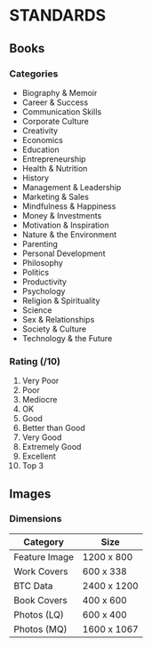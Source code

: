 # STANDARDS

## Books

### Categories

* Biography & Memoir
* Career & Success
* Communication Skills
* Corporate Culture
* Creativity
* Economics
* Education
* Entrepreneurship
* Health & Nutrition
* History
* Management & Leadership
* Marketing & Sales
* Mindfulness & Happiness
* Money & Investments
* Motivation & Inspiration
* Nature & the Environment
* Parenting
* Personal Development
* Philosophy
* Politics
* Productivity
* Psychology
* Religion & Spirituality
* Science
* Sex & Relationships
* Society & Culture
* Technology & the Future

### Rating (/10)

1. Very Poor
1. Poor
1. Mediocre
1. OK
1. Good
1. Better than Good
1. Very Good
1. Extremely Good
1. Excellent
1. Top 3

## Images

### Dimensions
|Category     |Size       |
|-------------|-----------|
|Feature Image|1200 x 800 |
|Work Covers  |600  x 338 |
|BTC Data     |2400 x 1200|
|Book Covers  |400  x 600 |
|Photos (LQ)  |600  x 400 |
|Photos (MQ)  |1600 x 1067|